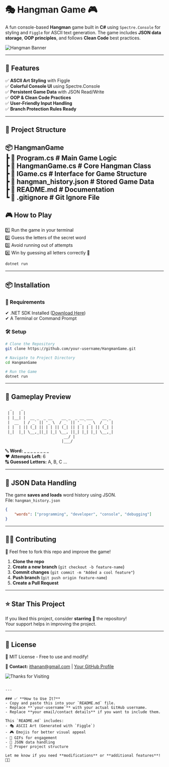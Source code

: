 # 🎭 Hangman Game 🎮  
A fun console-based **Hangman** game built in **C#** using `Spectre.Console` for styling and `Figgle` for ASCII text generation. The game includes **JSON data storage**, **OOP principles**, and follows **Clean Code** best practices.

![Hangman Banner](https://media4.giphy.com/media/3oriO0OEd9QIDdllqo/giphy.gif)  

---

## 🚀 Features  
✅ **ASCII Art Styling** with Figgle  
✅ **Colorful Console UI** using Spectre.Console  
✅ **Persistent Game Data** with JSON Read/Write  
✅ **OOP & Clean Code Practices**  
✅ **User-Friendly Input Handling**  
✅ **Branch Protection Rules Ready**  

---

## 📂 Project Structure  

📦 HangmanGame  
┣ 📜 Program.cs        # Main Game Logic  
┣ 📜 HangmanGame.cs    # Core Hangman Class  
┣ 📜 IGame.cs          # Interface for Game Structure  
┣ 📜 hangman_history.json  # Stored Game Data  
┣ 📜 README.md         # Documentation  
┗ 📜 .gitignore        # Git Ignore File  
---

## 🎮 How to Play  
1️⃣ Run the game in your terminal  
2️⃣ Guess the letters of the secret word  
3️⃣ Avoid running out of attempts  
4️⃣ Win by guessing all letters correctly 🎉  

```bash
dotnet run
```

---

## 📦 Installation  

### 🔧 Requirements  
✔ .NET SDK Installed ([Download Here](https://dotnet.microsoft.com/en-us/download))  
✔ A Terminal or Command Prompt  

### 🛠️ Setup  
```bash
# Clone the Repository
git clone https://github.com/your-username/HangmanGame.git  

# Navigate to Project Directory
cd HangmanGame  

# Run the Game
dotnet run  
```

---

## 📝 Gameplay Preview  
```txt
  _    _                                         
 | |  | |                                        
 | |__| |  __ _  _ __    __ _  _ __ ___    __ _  
 |  __  | / _` || '_ \  / _` || '_ ` _ \  / _` | 
 | |  | || (_| || | | || (_| || | | | | || (_| | 
 |_|  |_| \__,_||_| |_| \__, ||_| |_| |_| \__,_| 
                          __/ |                  
                         |___/                   
```

🔤 **Word:** _ _ _ _ _ _ _ _  
❤️ **Attempts Left:** 6  
🔠 **Guessed Letters:** A, B, C  ...

---

## 📜 JSON Data Handling  
The game **saves and loads** word history using JSON.  
File: `hangman_history.json`  

```json
{
    "words": ["programming", "developer", "console", "debugging"]
}
```

---

## 👨‍💻 Contributing  
🚀 Feel free to fork this repo and improve the game!  
1. **Clone the repo**  
2. **Create a new branch** (`git checkout -b feature-name`)  
3. **Commit changes** (`git commit -m "Added a cool feature"`)  
4. **Push branch** (`git push origin feature-name`)  
5. **Create a Pull Request**  

---

## ⭐ Star This Project  
If you liked this project, consider **starring** 🌟 the repository!  
Your support helps in improving the project.  

---

## 📄 License  
📝 MIT License - Free to use and modify!  

📧 **Contact:** ithanan@gmail.com | [Your GitHub Profile](https://github.com/ITHanan)  

![Thanks for Visiting](https://media.giphy.com/media/xT8qB8jQlwZg5TuR8U/giphy.gif)
```

---

### ✅ **How to Use It?**
- Copy and paste this into your `README.md` file.
- Replace **`your-username`** with your actual GitHub username.
- Replace **your email/contact details** if you want to include them.

This `README.md` includes:
- 🎭 ASCII Art (Generated with `Figgle`)
- 🎮 Emojis for better visual appeal
- 🎥 GIFs for engagement
- 📜 JSON data handling
- 📜 Proper project structure  

Let me know if you need **modifications** or **additional features**! 🚀🔥
